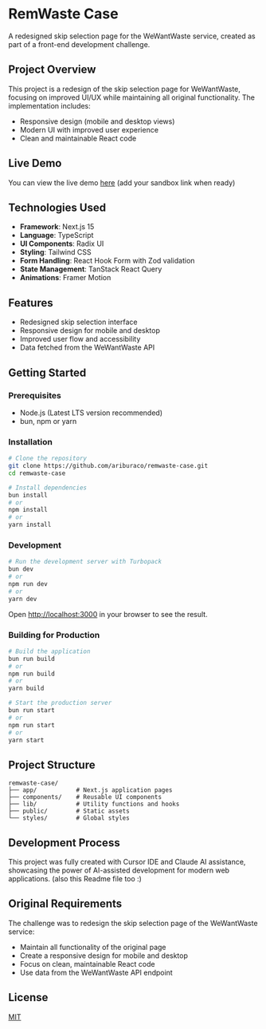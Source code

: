 # RemWaste Case

A redesigned skip selection page for the WeWantWaste service, created as part of a front-end development challenge.

## Project Overview

This project is a redesign of the skip selection page for WeWantWaste, focusing on improved UI/UX while maintaining all original functionality. The implementation includes:

- Responsive design (mobile and desktop views)
- Modern UI with improved user experience
- Clean and maintainable React code

## Live Demo

You can view the live demo [here](#) (add your sandbox link when ready)

## Technologies Used

- **Framework**: Next.js 15
- **Language**: TypeScript
- **UI Components**: Radix UI
- **Styling**: Tailwind CSS
- **Form Handling**: React Hook Form with Zod validation
- **State Management**: TanStack React Query
- **Animations**: Framer Motion

## Features

- Redesigned skip selection interface
- Responsive design for mobile and desktop
- Improved user flow and accessibility
- Data fetched from the WeWantWaste API

## Getting Started

### Prerequisites

- Node.js (Latest LTS version recommended)
- bun, npm or yarn

### Installation

```bash
# Clone the repository
git clone https://github.com/ariburaco/remwaste-case.git
cd remwaste-case

# Install dependencies
bun install
# or
npm install
# or
yarn install
```

### Development

```bash
# Run the development server with Turbopack
bun dev
# or
npm run dev
# or
yarn dev
```

Open [http://localhost:3000](http://localhost:3000) in your browser to see the result.

### Building for Production

```bash
# Build the application
bun run build
# or
npm run build
# or
yarn build

# Start the production server
bun run start
# or
npm run start
# or
yarn start
```

## Project Structure

```
remwaste-case/
├── app/           # Next.js application pages
├── components/    # Reusable UI components
├── lib/           # Utility functions and hooks
├── public/        # Static assets
└── styles/        # Global styles
```

## Development Process

This project was fully created with Cursor IDE and Claude AI assistance, showcasing the power of AI-assisted development for modern web applications. (also this Readme file too :)

## Original Requirements

The challenge was to redesign the skip selection page of the WeWantWaste service:
- Maintain all functionality of the original page
- Create a responsive design for mobile and desktop
- Focus on clean, maintainable React code
- Use data from the WeWantWaste API endpoint

## License

[MIT](LICENSE)
